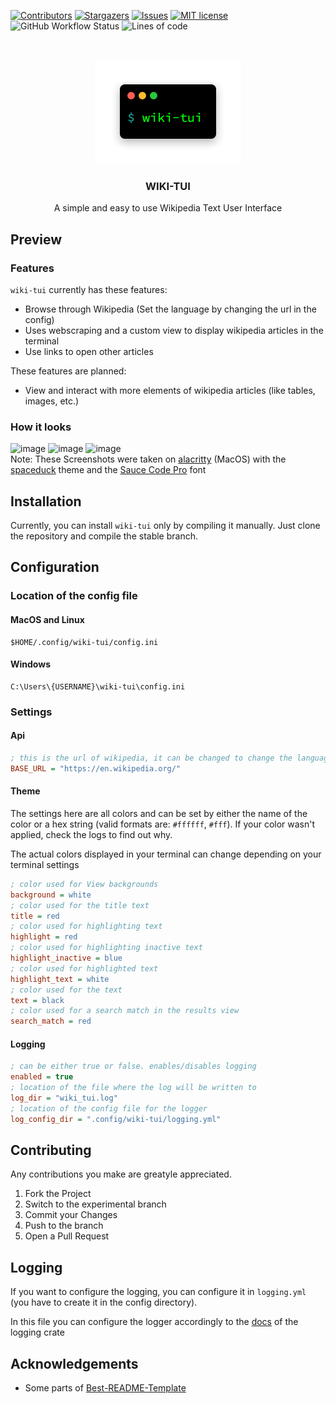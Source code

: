 [![Contributors](https://img.shields.io/github/contributors/Builditluc/wiki-tui.svg?style=for-the-badge)](https://github.com/Builditluc/wiki-tui/graphs/contributors)
[![Stargazers](https://img.shields.io/github/stars/Builditluc/wiki-tui.svg?style=for-the-badge)](https://github.com/Builditluc/wiki-tui/stargazers)
[![Issues](https://img.shields.io/github/issues/Builditluc/wiki-tui.svg?style=for-the-badge)](https://github.com/Builditluc/wiki-tui/issues)
[![MIT license](https://img.shields.io/github/license/Builditluc/wiki-tui?style=for-the-badge)](https://github.com/Builditluc/wiki-tui/blob/stable/LICENSE.txt)
![GitHub Workflow Status](https://img.shields.io/github/workflow/status/Builditluc/wiki-tui/Rust?style=for-the-badge)
![Lines of code](https://img.shields.io/tokei/lines/github/Builditluc/wiki-tui?style=for-the-badge)

<br />
<p align="center">
  <a href="https://github.com/Builditluc/wiki-tui">
    <img src= "logo.png" alt="Logo" width="234" height="167">
  </a>

  <h3 align="center">WIKI-TUI</h3>

  <p align="center">
    A simple and easy to use Wikipedia Text User Interface
  </p>
</p>

## Preview

### Features
`wiki-tui` currently has these features:
- Browse through Wikipedia (Set the language by changing the url in the config)
- Uses webscraping and a custom view to display wikipedia articles in the terminal
- Use links to open other articles


These features are planned:
- View and interact with more elements of wikipedia articles (like tables, images, etc.)

### How it looks

![image](https://user-images.githubusercontent.com/37375448/127552501-777b1311-93aa-47e0-851e-f89b043118e3.png)
![image](https://user-images.githubusercontent.com/37375448/127552544-85df82f8-4337-4def-b7b8-f11255c2304d.png)
![image](https://user-images.githubusercontent.com/37375448/127552750-05dfde74-07fc-4e32-a438-4a68b408162b.png) <br>
Note: These Screenshots were taken on [alacritty](https://github.com/alacritty/alacritty) (MacOS) with the [spaceduck](https://github.com/pineapplegiant/spaceduck-terminal) theme and the [Sauce Code Pro](https://github.com/ryanoasis/nerd-fonts/tree/master/patched-fonts/SourceCodePro/Regular) font

## Installation

Currently, you can install `wiki-tui` only by compiling it manually.
Just clone the repository and compile the stable branch.
## Configuration

### Location of the config file
#### MacOS and Linux 
```
$HOME/.config/wiki-tui/config.ini
```
#### Windows
```
C:\Users\{USERNAME}\wiki-tui\config.ini
```

### Settings
#### Api
```ini
; this is the url of wikipedia, it can be changed to change the language of wikipedia 
BASE_URL = "https://en.wikipedia.org/"
```
#### Theme
The settings here are all colors and can be set by either the name of the color or a hex string (valid formats are: `#ffffff`, `#fff`). If your color wasn't applied, check the logs to find out why.

The actual colors displayed in your terminal can change depending on your terminal settings
```ini
; color used for View backgrounds
background = white
; color used for the title text
title = red
; color used for highlighting text
highlight = red
; color used for highlighting inactive text
highlight_inactive = blue
; color used for highlighted text
highlight_text = white
; color used for the text
text = black
; color used for a search match in the results view
search_match = red
```
#### Logging
```ini
; can be either true or false. enables/disables logging
enabled = true
; location of the file where the log will be written to
log_dir = "wiki_tui.log"
; location of the config file for the logger
log_config_dir = ".config/wiki-tui/logging.yml"
```
## Contributing

Any contributions you make are greatyle appreciated.

1. Fork the Project
2. Switch to the experimental branch
3. Commit your Changes
4. Push to the branch
5. Open a Pull Request

## Logging
If you want to configure the logging, you can configure it in `logging.yml` (you have to create it in the config directory). 

In this file you can configure the logger accordingly to the [docs](https://docs.rs/log4rs/1.0.0/log4rs/#configuration-via-a-yaml-file) of the logging crate


## Acknowledgements

* Some parts of [Best-README-Template](https://github.com/0fakhri/Best-README-Template)
